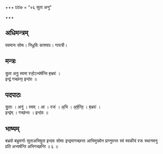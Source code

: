 +++
title = "०६ सुता अनु"

+++
## अधिमन्त्रम्
पवमानः सोमः। निध्रुविः काश्यपः। गायत्री।

## मन्त्रः
सु॒ता अनु॒ स्वमा रजो॒ऽभ्य॑र्षन्ति ब॒भ्रवः॑ ।  
इन्द्रं॒ गच्छ॑न्त॒ इन्द॑वः ॥

## पदपाठः
सु॒ताः । अनु॑ । स्वम् । आ । रजः॑ । अ॒भि । अ॒र्ष॒न्ति॒ । ब॒भ्रवः॑ ।  
इन्द्र॑म् । गच्छ॑न्तः । इन्द॑वः ॥

## भाष्यम्
बभ्रवो बभ्रुवर्णाः सुताअभिषुता इन्दवः सोमाः इन्द्रमागच्छन्तः आभिमुख्येन प्राप्नुवन्तः स्वं स्वकीयं रजः स्थानमनु प्रति अभ्यर्षन्ति अभिगच्छन्ति ॥ ६ ॥
